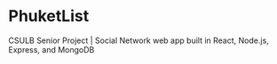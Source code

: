 # PhuketList
CSULB Senior Project | Social Network web app built in React, Node.js, Express, and MongoDB
